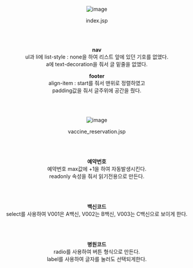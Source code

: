 <div align="center">

![image](https://user-images.githubusercontent.com/104752202/201810782-f37880f8-a34f-4ebb-b0ca-21e22d5e248e.png)

index.jsp

<br><br>
  
<b>nav</b>   
ul과 li에 list-style : none을 하여 리스트 앞에 있던 기호를 없앴다.   
a에 text-decoration을 줘서 글 밑줄을 없앴다.
  
<b>footer</b>   
align-item : start를 줘서 맨위로 정렬하였고   
padding값을 줘서 글주위에 공간을 줬다.
  
<br><br>
  
![image](https://user-images.githubusercontent.com/104752202/201810835-919cbfa2-0630-4310-b5f5-0c22e4807cb5.png)

vaccine_reservation.jsp

<br><br>
  
<b>예약번호</b>   
예약번호 max값에 +1을 하여 자동발생시킨다.   
readonly 속성을 줘서 읽기전용으로 만든다.

<br><br>
  
<b>백신코드</b>   
select를 사용하여 V001은 A백신, V002는 B백신, V003는 C백신으로 보이게 한다.

<br><br>
  
<b>병원코드</b>    
radio를 사용하여 버튼 형식으로 만든다.   
label를 사용하여 글자를 눌러도 선택되게한다.
<div>
